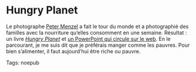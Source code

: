 # Hungry Planet

Le photographe [Peter Menzel](http://www.menzelphoto.com/hungryplanet.html) a fait le tour du monde et a photographié des familles avec la nourriture qu’elles consomment en une semaine. Résultat : un livre [*Hungry Planet*](http://www.amazon.com/Hungry-Planet-What-World-Eats/dp/1580088694/) et [un PowerPoint qui circule sur le web](http://blog.tcrouzet.comhttps://tcrouzet.com/images_tc/hungry.pps). En le parcourant, je me suis dit que je préférais manger comme les pauvres. Pour bien s’alimenter, il faut aujourd’hui être riche ou pauvre.

Tags: noepub